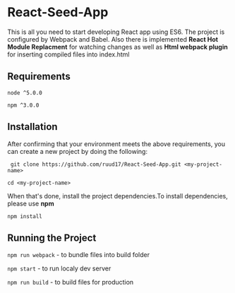 # React-Seed-App
This is all you need to start developing React app using ES6. The project is configured by Webpack and Babel. Also there is implemented **React Hot Module Replacment** for watching changes as well as **Html webpack plugin** for inserting compiled files into index.html

## Requirements

```node ^5.0.0```

```npm ^3.0.0```

## Installation

After confirming that your environment meets the above requirements, you can create a new project by doing the following:

``` git clone https://github.com/ruud17/React-Seed-App.git <my-project-name>```

```cd <my-project-name> ```

When that's done, install the project dependencies.To install dependencies, please use **npm**

```npm install```

## Running the Project

```npm run webpack```   - to bundle files into build folder

```npm start```   - to run localy dev server

```npm run build```    - to build files for production




